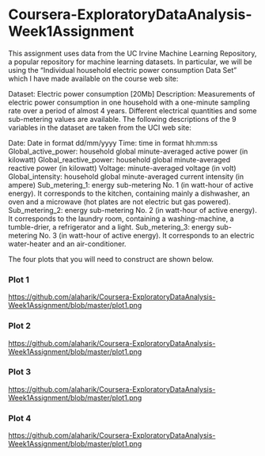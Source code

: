 # Coursera-ExploratoryDataAnalysis-Week1Assignment
This assignment uses data from the UC Irvine Machine Learning Repository, a popular repository for machine learning datasets. In particular, we will be using the “Individual household electric power consumption Data Set” which I have made available on the course web site:

Dataset: Electric power consumption [20Mb]
Description: Measurements of electric power consumption in one household with a one-minute sampling rate over a period of almost 4 years. Different electrical quantities and some sub-metering values are available.
The following descriptions of the 9 variables in the dataset are taken from the UCI web site:

Date: Date in format dd/mm/yyyy
Time: time in format hh:mm:ss
Global_active_power: household global minute-averaged active power (in kilowatt)
Global_reactive_power: household global minute-averaged reactive power (in kilowatt)
Voltage: minute-averaged voltage (in volt)
Global_intensity: household global minute-averaged current intensity (in ampere)
Sub_metering_1: energy sub-metering No. 1 (in watt-hour of active energy). It corresponds to the kitchen, containing mainly a dishwasher, an oven and a microwave (hot plates are not electric but gas powered).
Sub_metering_2: energy sub-metering No. 2 (in watt-hour of active energy). It corresponds to the laundry room, containing a washing-machine, a tumble-drier, a refrigerator and a light.
Sub_metering_3: energy sub-metering No. 3 (in watt-hour of active energy). It corresponds to an electric water-heater and an air-conditioner.





The four plots that you will need to construct are shown below. 

### Plot 1
https://github.com/alaharik/Coursera-ExploratoryDataAnalysis-Week1Assignment/blob/master/plot1.png

### Plot 2
https://github.com/alaharik/Coursera-ExploratoryDataAnalysis-Week1Assignment/blob/master/plot1.png

### Plot 3
https://github.com/alaharik/Coursera-ExploratoryDataAnalysis-Week1Assignment/blob/master/plot1.png

### Plot 4
https://github.com/alaharik/Coursera-ExploratoryDataAnalysis-Week1Assignment/blob/master/plot1.png


